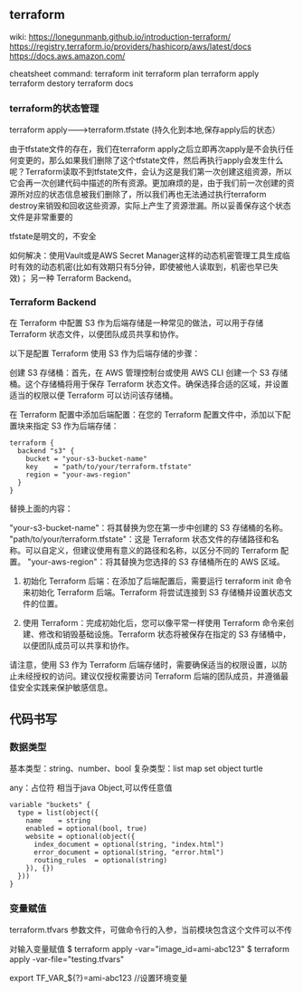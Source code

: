 ## terraform
wiki:
https://lonegunmanb.github.io/introduction-terraform/
https://registry.terraform.io/providers/hashicorp/aws/latest/docs
https://docs.aws.amazon.com/

cheatsheet command:
terraform init
terraform plan
terraform apply
terraform destory
terraform docs


### terraform的状态管理

terraform apply--->terraform.tfstate (持久化到本地,保存apply后的状态）

由于tfstate文件的存在，我们在terraform apply之后立即再次apply是不会执行任何变更的，那么如果我们删除了这个tfstate文件，然后再执行apply会发生什么呢？Terraform读取不到tfstate文件，会认为这是我们第一次创建这组资源，所以它会再一次创建代码中描述的所有资源。更加麻烦的是，由于我们前一次创建的资源所对应的状态信息被我们删除了，所以我们再也无法通过执行terraform destroy来销毁和回收这些资源，实际上产生了资源泄漏。所以妥善保存这个状态文件是非常重要的

tfstate是明文的，不安全

如何解决：使用Vault或是AWS Secret Manager这样的动态机密管理工具生成临时有效的动态机密(比如有效期只有5分钟，即使被他人读取到，机密也早已失效)；
另一种 Terraform Backend。

### Terraform Backend

在 Terraform 中配置 S3 作为后端存储是一种常见的做法，可以用于存储 Terraform 状态文件，以便团队成员共享和协作。

以下是配置 Terraform 使用 S3 作为后端存储的步骤：

创建 S3 存储桶：首先，在 AWS 管理控制台或使用 AWS CLI 创建一个 S3 存储桶。这个存储桶将用于保存 Terraform 状态文件。确保选择合适的区域，并设置适当的权限以便 Terraform 可以访问该存储桶。

在 Terraform 配置中添加后端配置：在您的 Terraform 配置文件中，添加以下配置块来指定 S3 作为后端存储：

```hcl
terraform {
  backend "s3" {
    bucket = "your-s3-bucket-name"
    key    = "path/to/your/terraform.tfstate"
    region = "your-aws-region"
  }
}
```

替换上面的内容：

"your-s3-bucket-name"：将其替换为您在第一步中创建的 S3 存储桶的名称。
"path/to/your/terraform.tfstate"：这是 Terraform 状态文件的存储路径和名称。可以自定义，但建议使用有意义的路径和名称，以区分不同的 Terraform 配置。
"your-aws-region"：将其替换为您选择的 S3 存储桶所在的 AWS 区域。

1. 初始化 Terraform 后端：在添加了后端配置后，需要运行 terraform init 命令来初始化 Terraform 后端。Terraform 将尝试连接到 S3 存储桶并设置状态文件的位置。

2. 使用 Terraform：完成初始化后，您可以像平常一样使用 Terraform 命令来创建、修改和销毁基础设施。Terraform 状态将被保存在指定的 S3 存储桶中，以便团队成员可以共享和协作。

请注意，使用 S3 作为 Terraform 后端存储时，需要确保适当的权限设置，以防止未经授权的访问。建议仅授权需要访问 Terraform 后端的团队成员，并遵循最佳安全实践来保护敏感信息。



## 代码书写

### 数据类型

基本类型：string、number、bool
复杂类型：list map set object turtle

any：占位符 相当于java Object,可以传任意值


```hcl
variable "buckets" {
  type = list(object({
    name    = string
    enabled = optional(bool, true)
    website = optional(object({
      index_document = optional(string, "index.html")
      error_document = optional(string, "error.html")
      routing_rules  = optional(string)
    }), {})
  }))
}
```

### 变量赋值

terraform.tfvars 参数文件，可做命令行的入参，当前模块包含这个文件可以不传

对输入变量赋值
$ terraform apply -var="image_id=ami-abc123"
$ terraform apply -var-file="testing.tfvars"

export TF_VAR_${?}=ami-abc123  //设置环境变量